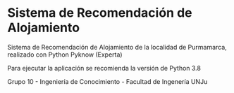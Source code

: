 # Sistema de Recomendación de Alojamiento

Sistema de Recomendación de Alojamiento de la localidad de Purmamarca, realizado con Python Pyknow (Experta)

Para ejecutar la aplicación se recomienda la versión de Python 3.8

Grupo 10 - Ingeniería de Conocimiento - Facultad de Ingenería UNJu